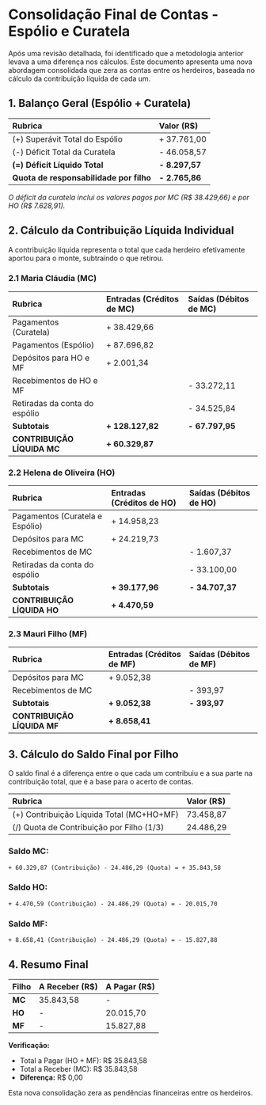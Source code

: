 # Consolidação Final de Contas - Espólio e Curatela

Após uma revisão detalhada, foi identificado que a metodologia anterior levava a uma diferença nos cálculos. Este documento apresenta uma nova abordagem consolidada que zera as contas entre os herdeiros, baseada no cálculo da contribuição líquida de cada um.

## 1. Balanço Geral (Espólio + Curatela)

| Rubrica | Valor (R$) |
| :--- | :--- |
| (+) Superávit Total do Espólio | + 37.761,00 |
| (-) Déficit Total da Curatela | - 46.058,57 |
| **(=) Déficit Líquido Total** | **- 8.297,57** |
| **Quota de responsabilidade por filho** | **- 2.765,86** |

*O déficit da curatela inclui os valores pagos por MC (R$ 38.429,66) e por HO (R$ 7.628,91).*

## 2. Cálculo da Contribuição Líquida Individual

A contribuição líquida representa o total que cada herdeiro efetivamente aportou para o monte, subtraindo o que retirou.

### 2.1 Maria Cláudia (MC)

| Rubrica | Entradas (Créditos de MC) | Saídas (Débitos de MC) |
| :--- | :--- | :--- |
| Pagamentos (Curatela) | + 38.429,66 | |
| Pagamentos (Espólio) | + 87.696,82 | |
| Depósitos para HO e MF | + 2.001,34 | |
| Recebimentos de HO e MF | | - 33.272,11 |
| Retiradas da conta do espólio | | - 34.525,84 |
| **Subtotais** | **+ 128.127,82** | **- 67.797,95** |
| **CONTRIBUIÇÃO LÍQUIDA MC** | **+ 60.329,87** | |

### 2.2 Helena de Oliveira (HO)

| Rubrica | Entradas (Créditos de HO) | Saídas (Débitos de HO) |
| :--- | :--- | :--- |
| Pagamentos (Curatela e Espólio) | + 14.958,23 | |
| Depósitos para MC | + 24.219,73 | |
| Recebimentos de MC | | - 1.607,37 |
| Retiradas da conta do espólio | | - 33.100,00 |
| **Subtotais** | **+ 39.177,96** | **- 34.707,37** |
| **CONTRIBUIÇÃO LÍQUIDA HO** | **+ 4.470,59** | |

### 2.3 Mauri Filho (MF)

| Rubrica | Entradas (Créditos de MF) | Saídas (Débitos de MF) |
| :--- | :--- | :--- |
| Depósitos para MC | + 9.052,38 | |
| Recebimentos de MC | | - 393,97 |
| **Subtotais** | **+ 9.052,38** | **- 393,97** |
| **CONTRIBUIÇÃO LÍQUIDA MF** | **+ 8.658,41** | |

## 3. Cálculo do Saldo Final por Filho

O saldo final é a diferença entre o que cada um contribuiu e a sua parte na contribuição total, que é a base para o acerto de contas.

| Rubrica | Valor (R$) |
| :--- | :--- |
| (+) Contribuição Líquida Total (MC+HO+MF) | 73.458,87 |
| (/) Quota de Contribuição por Filho (1/3) | 24.486,29 |

### Saldo MC:
`+ 60.329,87 (Contribuição) - 24.486,29 (Quota) = + 35.843,58`

### Saldo HO:
`+ 4.470,59 (Contribuição) - 24.486,29 (Quota) = - 20.015,70`

### Saldo MF:
`+ 8.658,41 (Contribuição) - 24.486,29 (Quota) = - 15.827,88`

## 4. Resumo Final

| Filho | A Receber (R$) | A Pagar (R$) |
| :--- | :--- | :--- |
| **MC** | 35.843,58 | - |
| **HO** | - | 20.015,70 |
| **MF** | - | 15.827,88 |

**Verificação:**
*   Total a Pagar (HO + MF): R$ 35.843,58
*   Total a Receber (MC): R$ 35.843,58
*   **Diferença:** R$ 0,00

Esta nova consolidação zera as pendências financeiras entre os herdeiros.